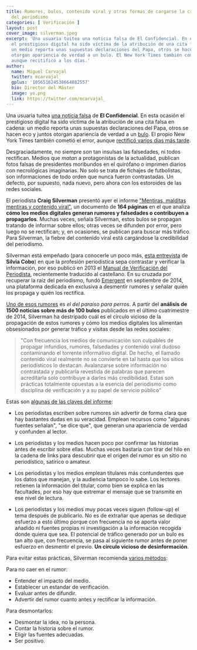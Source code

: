 ```yaml
---
title: Rumores, bulos, contenido viral y otras formas de cargarse la credibilidad
  del periodismo
categories: [ Verificación ]
layout: post
cover_image: silverman.jpeg
excerpt: 'Una usuaria tuitea una noticia falsa de El Confidencial. En esta ocasión
  el prestigioso digital ha sido víctima de la atribución de una cita falsa en cadena:
  un medio reporta unas supuestas declaraciones del Papa, otros se hacen eco y juntos
  otorgan apariencia de verdad a un bulo. El New York Times también cometió el error,
  aunque recitificó a los días.'
author:
  name: Miguel Carvajal
  twitter: mcarvajal_
  gplus: '105651624538664882557'
  bio: Director del Máster
  image: yo.png
  link: https://twitter.com/mcarvajal_
---
```


Una usuaria tuitea [una noticia falsa](http://www.elconfidencial.com/alma-corazon-vida/2014-11-28/los-perros-van-al-cielo-el-papa-insinua-que-hay-paraiso-para-todos-los-animales_511788/) de **El Confidencial**. En esta ocasión el prestigioso digital ha sido víctima de la atribución de una cita falsa en cadena: un medio reporta unas supuestas declaraciones del Papa, otros se hacen eco y juntos otorgan apariencia de verdad a un [bulo](http://www.emergent.info/pope-francis-pets-in-heaven). El propio New York Times también cometió el error, aunque [rectificó varios días más tarde](http://www.nytimes.com/2014/12/12/world/europe/dogs-in-heaven-pope-leaves-pearly-gate-open-.html?hp&action=click&pgtype=Homepage&module=photo-spot-region&region=top-news&WT.nav=top-news&_r=2&assetType=nyt_now).

Desgraciadamente, no siempre son tan insulsas las falsedades, ni todos rectifican. Medios que _matan_ a protagonistas de la actualidad, publican fotos falsas de presidentes moribundos en el quirófano o imprimen diarios con necrológicas imaginarias. No solo se trata de fichajes de futbolistas, son informaciones de todo orden que nunca fueron contrastadas. Un defecto, por supuesto, nada nuevo, pero ahora con los estoroides de las redes sociales. 

El periodista **Craig Silverman** presentó ayer el informe ["Mentiras, malditas mentiras y contenido viral"](http://towcenter.org/wp-content/uploads/2015/02/LiesDamnLies_Silverman_TowCenter.pdf), un documento de **164 páginas** en el que analiza **cómo los medios digitales generan rumores y falsedades o contribuyen a propagarlos**. Muchas veces, señala Silverman, estos bulos se propagan tratando de informar sobre ellos; otras veces se difunden por error, pero luego no se rectifican; y, en ocasiones, se publican para buscar más tráfico. Para Silverman, la fiebre del contenido viral está cargándose la credibilidad del periodismo.   

Silverman está empeñado (para conocerle un poco más, [esta entrevista](http://silviacobo.com/craig-silverman-regret-the-error-el-blog-cambio-mi-vida/) de **Silvia Cobo**) en que la profesión periodística sepa contrastar y verificar la información, por eso publicó en 2013 el [Manual de Verificación del Periodista](http://verificationhandbook.com/book_es/chapter1.php), recientemente traducido al castellano. En su cruzada por recuperar la raíz del periodismo, fundó [Emergent](http://www.emergent.info/) en septiembre de 2014, una plataforma dedicada en exclusiva a desmentir rumores y señalar quién los propaga y quién los rectifica.

[Uno de esos rumores](http://www.emergent.info/pope-francis-pets-in-heaven) es _el del paraíso para perros_. A partir del **análisis de 1500 noticias sobre más de 100 bulos** publicados en el último cuatrimestre de 2014, Silverman ha destripado cuál es el círculo vicioso de la propagación de estos rumores y cómo los medios digitales los alimentan obsesionados por generar tráfico y visitas desde las redes sociales:

> "Con frecuencia los medios de comunicación son culpables de propagar infundios, rumores, falsedades y contenido viral dudoso contaminando el torrente informativo digital. De hecho, el llamado contenido viral realmente no se convierte en tal hasta que los sitios periodísticos lo destacan. Avalanzarse sobre información no contrastada y publicarla revestida de palabras que parecen acreditarla solo contribuye a darles más credibilidad. Estas son prácticas totalmente opuestas a la esencia del periodismo como disciplina de verificación y a su papel de servicio público"

Estas son [algunas de las claves del informe](http://towcenter.org/research/lies-damn-lies-and-viral-content):

* Los periodistas escriben sobre rumores sin advertir de forma clara que hay bastantes dudas en su veracidad. Emplean recursos como "algunas fuentes señalan", "se dice que", que generan una apariencia de verdad y confunden al lector.

* Los periodistas y los medios hacen poco por confirmar las historias antes de escribir sobre ellas. Muchas veces bastaría con tirar del hilo en la cadena de links para descubrir que el origen del rumor es un sitio no periodístico, satírico o amateur.

* Los periodistas y los medios emplean titulares más contundentes que los datos que manejan, y la audiencia tampoco lo sabe. Los lectores retienen la información del titular, como bien se explica en las facultades, por eso hay que extremar el mensaje que se transmite en ese nivel de lectura. 

* Los periodistas y los medios muy pocas veces siguen (follow-up) el tema después de publicarlo. No es de extrañar que apenas se dedique esfuerzo a esto último porque con frecuencia no se aporta valor añadido ni fuentes propias ni investigación a la información recogida donde quiera que sea. El potencial de tráfico generado por un bulo es tan alto que, con frecuencia, se pasa al siguiente rumor antes de poner esfuerzo en desmentir el previo. **Un círculo vicioso de desinformación**. 

Para evitar estas prácticas, Silverman recomienda [varios métodos](http://www.niemanlab.org/2015/02/a-new-tow-center-report-looks-at-how-news-outlets-help-spread-or-debunk-false-rumors-online/):

Para no caer en el rumor:

* Entender el impacto del medio. 
* Establecer un estandar de verificación. 
* Evaluar antes de difundir. 
* Advertir del rumor cuanto antes y rectificar la información.  

Para desmontarlos: 

* Desmontar la idea, no la persona. 
* Contar la historia sobre el rumor. 
* Eligir las fuentes adecuadas. 
* Ser positivo. 